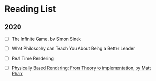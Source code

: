 # Reading List

## 2020

* [ ] The Infinite Game, by Simon Sinek 
* [ ] What Philosophy can Teach You About Being a Better Leader
* [ ] Real Time Rendering
* [ ] [Physically Based Rendering: From Theory to implementation, by Matt Pharr](https://www.amazon.com/Physically-Based-Rendering-Theory-Implementation/dp/0128006455)



